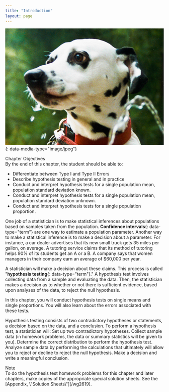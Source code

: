 ```yaml
---
title: "Introduction"
layout: page
---
```



<?cnx.eoc class="summary" title="Chapter Review"?>

<?cnx.eoc class="formula-review" title="Formula Review"?>

<?cnx.eoc class="practice" title="Practice"?>

<?cnx.eoc class="free-response" title="Homework"?>

<?cnx.eoc class="references" title="References"?>

 ![This is a picture of a Dalmation dog covered in black spots. He is wearing a red color, appears to be in a nature setting, and there is a spout of water from a water fountain in the foreground.](../resources/CNX_Stats_C09_CO.jpg "You can use a hypothesis test to decide if a dog breeder&#x2019;s claim that every Dalmatian has 35 spots is statistically sound."){: data-media-type="image/jpeg"}

<div data-type="note" class="chapter-objectives" data-label="" markdown="1">
<div data-type="title">
Chapter Objectives
</div>
By the end of this chapter, the student should be able to:

* Differentiate between Type I and Type II Errors
* Describe hypothesis testing in general and in practice
* Conduct and interpret hypothesis tests for a single population mean, population standard deviation known.
* Conduct and interpret hypothesis tests for a single population mean, population standard deviation unknown.
* Conduct and interpret hypothesis tests for a single population proportion.

</div>

One job of a statistician is to make statistical inferences about populations based on samples taken from the population. **Confidence intervals**{: data-type="term"} are one way to estimate a population parameter. Another way to make a statistical inference is to make a decision about a parameter. For instance, a car dealer advertises that its new small truck gets 35 miles per gallon, on average. A tutoring service claims that its method of tutoring helps 90% of its students get an A or a B. A company says that women managers in their company earn an average of $60,000 per year.

A statistician will make a decision about these claims. This process is called \"**hypothesis testing**{: data-type="term"}.\" A hypothesis test involves collecting data from a sample and evaluating the data. Then, the statistician makes a decision as to whether or not there is sufficient evidence, based upon analyses of the data, to reject the null hypothesis.

In this chapter, you will conduct hypothesis tests on single means and single proportions. You will also learn about the errors associated with these tests.

Hypothesis testing consists of two contradictory hypotheses or statements, a decision based on the data, and a conclusion. To perform a hypothesis test, a statistician will: <span data-type="list" data-list-type="enumerated" id="list-1"><span data-type="item">Set up two contradictory hypotheses.</span> <span data-type="item">Collect sample data (in homework problems, the data or summary statistics will be given to you).</span> <span data-type="item">Determine the correct distribution to perform the hypothesis test.</span> <span data-type="item">Analyze sample data by performing the calculations that ultimately will allow you to reject or decline to reject the null hypothesis.</span> <span data-type="item">Make a decision and write a meaningful conclusion.</span> </span>

<!-- LINK -->

<div data-type="note" id="id23787041" data-label="" markdown="1">
<div data-type="title">
Note
</div>
To do the hypothesis test homework problems for this chapter and later chapters, make copies of the appropriate special solution sheets. See the [Appendix, \"Solution Sheets\"](/wg2619).

</div>


